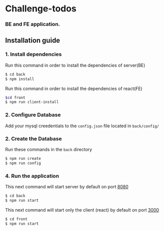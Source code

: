 # Challenge-todos
### BE and FE application.

## Installation guide

### 1. Install dependencies
Run this command in order to install the dependencies of server(BE)
```sh
$ cd back
$ npm install

```

Run this command in order to install the dependencies of react(FE)
```sh
$cd front
$ npm run client-install
```

### 2. Configure Database
Add your mysql creedentials to the `config.json` file located in `back/config/`

### 2. Create the Database
Run these commands in the `back` directory
```sh
$ npm run create
$ npm run config
```

### 4. Run the application

This next command will start server by default on port [8080](http://localhost:8080)
```sh
$ cd back
$ npm run start
```

This next command will start only the client (react) by default on port [3000](http://localhost:3000)
```sh
$ cd front
$ npm run start
```
